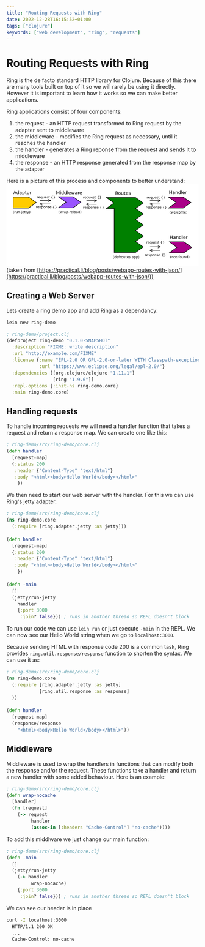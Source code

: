 ```yaml
---
title: "Routing Requests with Ring"
date: 2022-12-28T16:15:52+01:00
tags: ["clojure"]
keywords: ["web development", "ring", "requests"]
---
```


# Routing Requests with Ring

Ring is the de facto standard HTTP library for Clojure. Because of this there are many 
tools built on top of it so we will rarely be using it directly. However it is important 
to learn how it works so we can make better applications.

Ring applications consist of four components:
1. the request - an HTTP request transformed to Ring request by the adapter sent to middleware
2. the middleware - modifies the Ring request as necessary, until it reaches the handler
3. the handler - generates a Ring reponse from the request and sends it to middleware 
4. the response - an HTTP response generated from the response map by the adapter

Here is a picture of this process and components to better understand:
![Image alt](images/ring-overview.png)
(taken from [https://practical.li/blog/posts/webapp-routes-with-json/](https://practical.li/blog/posts/webapp-routes-with-json/))

## Creating a Web Server

Lets create a ring demo app and add Ring as a dependancy:
```bash
lein new ring-demo
```
```clojure
; ring-demo/project.clj
(defproject ring-demo "0.1.0-SNAPSHOT"
  :description "FIXME: write description"
  :url "http://example.com/FIXME"
  :license {:name "EPL-2.0 OR GPL-2.0-or-later WITH Classpath-exception-2.0"
            :url "https://www.eclipse.org/legal/epl-2.0/"}
  :dependencies [[org.clojure/clojure "1.11.1"]
                 [ring "1.9.6"]]
  :repl-options {:init-ns ring-demo.core}
  :main ring-demo.core)
```

## Handling requests

To handle incoming requests we will need a handler function that takes a request and 
return a response map. We can create one like this:
```clojure
; ring-demo/src/ring-demo/core.clj
(defn handler 
  [request-map]
  {:status 200
   :header {"Content-Type" "text/html"}
   :body "<html><body>Hello World</body></html>"
    })
```

We then need to start our web server with the handler. For this we can use Ring's jetty adapter.
```clojure
; ring-demo/src/ring-demo/core.clj
(ns ring-demo.core
  (:require [ring.adapter.jetty :as jetty]))

(defn handler 
  [request-map]
  {:status 200
   :header {"Content-Type" "text/html"}
   :body "<html><body>Hello World</body></html>"
    })

(defn -main 
  []
  (jetty/run-jetty
    handler
    {:port 3000
     :join? false})) ; runs in another thread so REPL doesn't block
```

To run our code we can use `lein run` or just execute `-main` in the REPL. We can now see 
our Hello World string when we go to `localhost:3000`.

Because sending HTML with response code 200 is a common task, Ring provides `ring.util.response/response` 
function to shorten the syntax. We can use it as:
```clojure
; ring-demo/src/ring-demo/core.clj
(ns ring-demo.core
  (:require [ring.adapter.jetty :as jetty]
            [ring.util.response :as response]
  ))

(defn handler 
  [request-map]
  (response/response 
    "<html><body>Hello World</body></html>"))
```

## Middleware

Middleware is used to wrap the handlers in functions that can modify both the response and/or 
the request. These functions take a handler and return a new handler with some added behaviour. 
Here is an example:
```clojure
; ring-demo/src/ring-demo/core.clj
(defn wrap-nocache
  [handler]
  (fn [request]
    (-> request
         handler
         (assoc-in [:headers "Cache-Control"] "no-cache"))))
```

To add this middlware we just change our main function:
```clojure
; ring-demo/src/ring-demo/core.clj
(defn -main
  []
  (jetty/run-jetty
    (-> handler
         wrap-nocache)
    {:port 3000
     :join? false})) ; runs in another thread so REPL doesn't block
```

We can see our header is in place
```bash
curl -I localhost:3000
  HTTP/1.1 200 OK
  ...
  Cache-Control: no-cache
```
